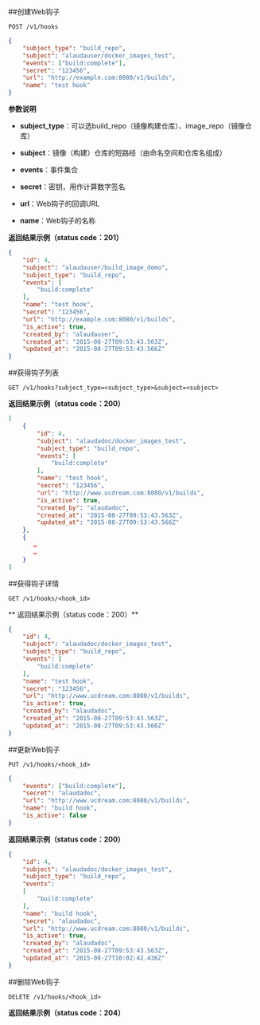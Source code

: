 ##创建Web钩子

`POST /v1/hooks`

```json
{
	"subject_type": "build_repo",
	"subject": "alaudauser/docker_images_test",
	"events": ["build:complete"],
	"secret": "123456",
	"url": "http://example.com:8080/v1/builds",
	"name": "test hook"
}
```

**参数说明**

- **subject_type**：可以选build_repo（镜像构建仓库）、image_repo（镜像仓库）

- **subject**：镜像（构建）仓库的短路经（由命名空间和仓库名组成）

- **events**：事件集合

- **secret**：密钥，用作计算数字签名

- **url**：Web钩子的回调URL

- **name**：Web钩子的名称

**返回结果示例（status code：201）**

```json
{
	"id": 4,
	"subject": "alaudauser/build_image_demo",
    "subject_type": "build_repo",
    "events": [
        "build:complete"
    ],
    "name": "test hook",
    "secret": "123456",
    "url": "http://example.com:8080/v1/builds",
    "is_active": true,
    "created_by": "alaudauser",
    "created_at": "2015-08-27T09:53:43.563Z",
    "updated_at": "2015-08-27T09:53:43.566Z"
}
```

##获得钩子列表

`GET /v1/hooks?subject_type=<subject_type>&subject=<subject>`

**返回结果示例（status code：200）**

```json
[
    {
        "id": 4,
        "subject": "alaudadoc/docker_images_test",
        "subject_type": "build_repo",
        "events": [
            "build:complete"
        ],
        "name": "test hook",
        "secret": "123456",
        "url": "http://www.ucdream.com:8080/v1/builds",
        "is_active": true,
        "created_by": "alaudadoc",
        "created_at": "2015-08-27T09:53:43.563Z",
        "updated_at": "2015-08-27T09:53:43.566Z"
    },
    {
       …
       …
    }
]
```

##获得钩子详情

`GET /v1/hooks/<hook_id>`

** 返回结果示例（status code：200）**

```json
{
    "id": 4,
    "subject": "alaudadoc/docker_images_test",
    "subject_type": "build_repo",
    "events": [
        "build:complete"
    ],
    "name": "test hook",
    "secret": "123456",
    "url": "http://www.ucdream.com:8080/v1/builds",
    "is_active": true,
	"created_by": "alaudadoc",
	"created_at": "2015-08-27T09:53:43.563Z",
   	"updated_at": "2015-08-27T09:53:43.566Z"
}
```

##更新Web钩子

`PUT /v1/hooks/<hook_id>`

```json
{
	"events": ["build:complete"],
	"secret": "alaudadoc",
	"url": "http://www.ucdream.com:8080/v1/builds",
	"name": "build hook",
	"is_active": false
}
```

**返回结果示例（status code：200）**

```json
{
    "id": 4,
    "subject": "alaudadoc/docker_images_test",
    "subject_type": "build_repo",
    "events":
   	[
   	    "build:complete"
    ],
    "name": "build hook",
    "secret": "alaudadoc",
    "url": "http://www.ucdream.com:8080/v1/builds",
    "is_active": true,
    "created_by": "alaudadoc",
    "created_at": "2015-08-27T09:53:43.563Z",
    "updated_at": "2015-08-27T10:02:42.436Z"
}
```

##删除Web钩子

`DELETE /v1/hooks/<hook_id>`

**返回结果示例（status code：204）**

